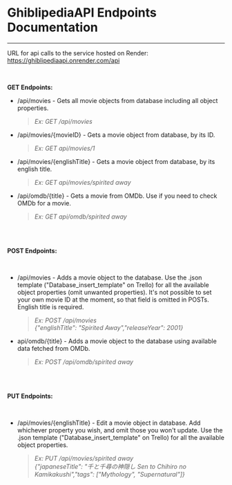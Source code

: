 ﻿# GhiblipediaAPI Endpoints Documentation

---

URL for api calls to the service hosted on Render: https://ghiblipediaapi.onrender.com/api

<br>

**GET Endpoints:**

- /api/movies - Gets all movie objects from database including all object properties.<br>
  > _Ex: GET /api/movies_
- /api/movies/{movieID} - Gets a movie object from database, by its ID.
  > _Ex: GET api/movies/1_
- /api/movies/{englishTitle} - Gets a movie object from database, by its english title.
  > _Ex: GET api/movies/spirited away_
- /api/omdb/{title} - Gets a movie from OMDb. Use if you need to check OMDb for a movie. 
  > _Ex: GET api/omdb/spirited away_


<br>
<br>

**POST Endpoints:**

<br>

- /api/movies - Adds a movie object to the database. Use the .json template ("Database_insert_template" on Trello) for all the available object properties (omit unwanted properties). It's not possible to set your own movie ID at the moment, so that field is omitted in POSTs. English title is required.
  > _Ex: POST /api/movies_<br> _{"englishTitle": "Spirited Away","releaseYear": 2001}_
- api/omdb/{title} - Adds a movie object to the database using available data fetched from OMDb.
  > _Ex: POST /api/omdb/spirited away_

<br>
<br>

**PUT Endpoints:**

<br>

- /api/movies/{englishTitle} - Edit a movie object in database. Add whichever property you wish, and omit those you won't update. Use the .json template ("Database_insert_template" on Trello) for all the available object properties.
  > _Ex: PUT /api/movies/spirited away_<br> _{"japaneseTitle": "千と千尋の神隠し Sen to Chihiro no Kamikakushi","tags": ["Mythology", "Supernatural"]}_

<br>
<br>
